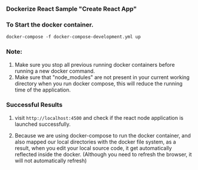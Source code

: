 ### Dockerize React Sample "Create React App"

### To Start the docker container.

`docker-compose -f docker-compose-development.yml up`

### Note:

1. Make sure you stop all previous running docker containers before running a new docker command.
2. Make sure that "node_modules" are not present in your current working directory when you run docker compose, this will reduce the running time of the application.

### Successful Results

1. visit `http://localhost:4500` and check if the react node application is launched successfully.

2. Because we are using docker-compose to run the docker container, and also mapped our local directories with the docker file system, as a result, when you edit your local source code, it get automatically reflected inside the docker. (Although you need to refresh the browser, it will not automatically refresh)
